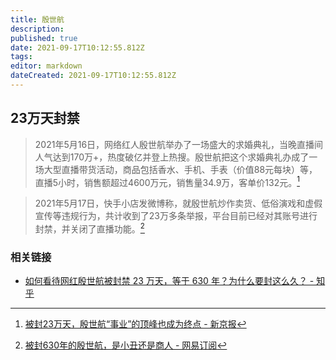 ```yaml
---
title: 殷世航
description: 
published: true
date: 2021-09-17T10:12:55.812Z
tags: 
editor: markdown
dateCreated: 2021-09-17T10:12:55.812Z
---
```


## 23万天封禁

> 2021年5月16日，网络红人殷世航举办了一场盛大的求婚典礼，当晚直播间人气达到170万+，热度破亿并登上热搜。殷世航把这个求婚典礼办成了一场大型直播带货活动，商品包括香水、手机、手表（价值88元每块）等，直播5小时，销售额超过4600万元，销售量34.9万，客单价132元。[^16213]

[^16213]:  [被封23万天，殷世航“事业”的顶峰也成为终点 - 新京报](https://web.archive.org/web/20210518182953/https://www.bjnews.com.cn/detail/162133670914125.html)

> 2021年5月17日，快手小店发微博称，就殷世航炒作卖货、低俗演戏和虚假宣传等违规行为，共计收到了23万多条举报，平台目前已经对其账号进行封禁，并关闭了直播功能。[^GAHJ]

[^GAHJ]: [被封630年的殷世航，是小丑还是商人 - 网易订阅](https://web.archive.org/web/20210917023124/https://www.163.com/dy/article/GAHJI3JP05371CMM.html)

### 相关链接

+ [如何看待网红殷世航被封禁 23 万天，等于 630 年？为什么要封这么久？ - 知乎](https://web.archive.org/web/20210917022620/https://www.zhihu.com/question/459925437)

